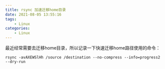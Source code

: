 ```yaml
---
title: rsync 加速迁移home目录
date: 2021-08-05 13:55:16
tags: 
    - Linux
categories:
    - Linux 
---
```


最近经常需要去迁移home目录，所以记录一下快速迁移home路径使用的命令：
``` 
rsync -avAXEWSlHh /source /destination --no-compress --info=progress2 --dry-run
```

